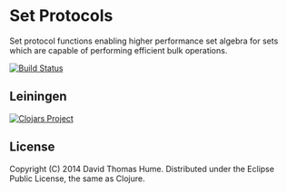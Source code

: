 # Set Protocols

Set protocol functions enabling higher performance set algebra for sets which
are capable of performing efficient bulk operations.

[![Build Status](https://travis-ci.org/dthume/data.set.svg?branch=master)](https://travis-ci.org/dthume/data.set)

## Leiningen

[![Clojars Project](http://clojars.org/org.dthume/data.set/latest-version.svg)](http://clojars.org/org.dthume/data.set)

## License

Copyright (C) 2014 David Thomas Hume.
Distributed under the Eclipse Public License, the same as Clojure.